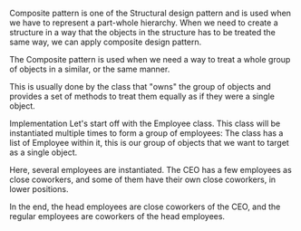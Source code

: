 Composite pattern is one of the Structural design pattern and is used when we have to represent a part-whole hierarchy. When we need to create a structure in a way that the objects in the structure has to be treated the same way, we can apply composite design pattern.

The Composite pattern is used when we need a way to treat a whole group of objects in a similar, or the same manner.

This is usually done by the class that "owns" the group of objects and provides a set of methods to treat them equally as if they were a single object.

Implementation
Let's start off with the Employee class. This class will be instantiated multiple times to form a group of employees:
The class has a list of Employee within it, this is our group of objects that we want to target as a single object.

Here, several employees are instantiated. The CEO has a few employees as close coworkers, and some of them have their own close coworkers, in lower positions.

In the end, the head employees are close coworkers of the CEO, and the regular employees are coworkers of the head employees.